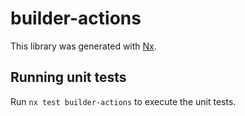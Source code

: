 # builder-actions

This library was generated with [Nx](https://nx.dev).

## Running unit tests

Run `nx test builder-actions` to execute the unit tests.
